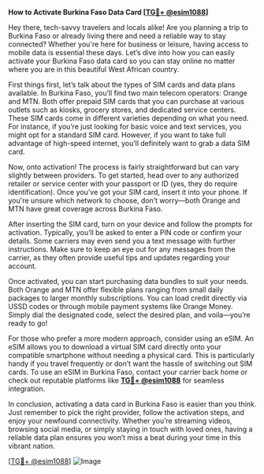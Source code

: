 **How to Activate Burkina Faso Data Card [[TG💪+ @esim1088](https://t.me/s/esim1088)]**

Hey there, tech-savvy travelers and locals alike! Are you planning a trip to Burkina Faso or already living there and need a reliable way to stay connected? Whether you're here for business or leisure, having access to mobile data is essential these days. Let’s dive into how you can easily activate your Burkina Faso data card so you can stay online no matter where you are in this beautiful West African country.

First things first, let’s talk about the types of SIM cards and data plans available. In Burkina Faso, you’ll find two main telecom operators: Orange and MTN. Both offer prepaid SIM cards that you can purchase at various outlets such as kiosks, grocery stores, and dedicated service centers. These SIM cards come in different varieties depending on what you need. For instance, if you’re just looking for basic voice and text services, you might opt for a standard SIM card. However, if you want to take full advantage of high-speed internet, you’ll definitely want to grab a data SIM card.

Now, onto activation! The process is fairly straightforward but can vary slightly between providers. To get started, head over to any authorized retailer or service center with your passport or ID (yes, they do require identification). Once you’ve got your SIM card, insert it into your phone. If you're unsure which network to choose, don’t worry—both Orange and MTN have great coverage across Burkina Faso. 

After inserting the SIM card, turn on your device and follow the prompts for activation. Typically, you’ll be asked to enter a PIN code or confirm your details. Some carriers may even send you a text message with further instructions. Make sure to keep an eye out for any messages from the carrier, as they often provide useful tips and updates regarding your account.

Once activated, you can start purchasing data bundles to suit your needs. Both Orange and MTN offer flexible plans ranging from small daily packages to larger monthly subscriptions. You can load credit directly via USSD codes or through mobile payment systems like Orange Money. Simply dial the designated code, select the desired plan, and voila—you’re ready to go!

For those who prefer a more modern approach, consider using an eSIM. An eSIM allows you to download a virtual SIM card directly onto your compatible smartphone without needing a physical card. This is particularly handy if you travel frequently or don’t want the hassle of switching out SIM cards. To use an eSIM in Burkina Faso, contact your carrier back home or check out reputable platforms like **[TG💪+ @esim1088](https://t.me/s/esim1088)** for seamless integration.

In conclusion, activating a data card in Burkina Faso is easier than you think. Just remember to pick the right provider, follow the activation steps, and enjoy your newfound connectivity. Whether you’re streaming videos, browsing social media, or simply staying in touch with loved ones, having a reliable data plan ensures you won’t miss a beat during your time in this vibrant nation.

[[TG💪+ @esim1088](https://t.me/s/esim1088)] ![Image](https://i.postimg.cc/Y0z9fWf4/image.png)